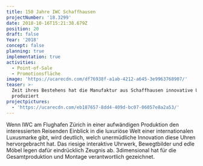 ```yaml
---
title: 150 Jahre IWC Schaffhausen
projectNumber: '18.3299'
date: 2018-10-16T15:21:38.679Z
position: 20
draft: false
Year: '2018'
concept: false
planning: true
implementation: true
activities:
  - Point-of-Sale
  - Promotionsfläche
image: 'https://ucarecdn.com/df76938f-a1ab-4212-a645-3e9963768907/'
teaser: >-
  Zeit ihres Bestehens hat die Manufaktur aus Schaffhausen innovative Uhren
  produziert
projectpictures:
  - 'https://ucarecdn.com/eb187657-8dd4-409d-bc07-06057e8a2a53/'
---
```

Wenn IWC am Flughafen Zürich in einer aufwändigen Produktion den interessierten Reisenden Einblick in die luxuriöse Welt einer internationalen Luxusmarke gibt, wird deutlich, welch unermüdliche Innovation diese Uhren hervorgebracht hat. Das riesige interaktive Uhrwerk, Bewegtbilder und edle Möbel legen dafür eindrücklich Zeugnis ab. 3dimensional hat für die Gesamtproduktion und Montage verantwortlich gezeichnet.
